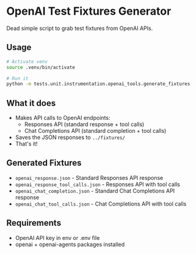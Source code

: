 # OpenAI Test Fixtures Generator

Dead simple script to grab test fixtures from OpenAI APIs.

## Usage

```bash
# Activate venv
source .venv/bin/activate

# Run it
python -m tests.unit.instrumentation.openai_tools.generate_fixtures
```

## What it does

- Makes API calls to OpenAI endpoints:
  - Responses API (standard response + tool calls)
  - Chat Completions API (standard completion + tool calls)
- Saves the JSON responses to `../fixtures/`
- That's it!

## Generated Fixtures

- `openai_response.json` - Standard Responses API response
- `openai_response_tool_calls.json` - Responses API with tool calls
- `openai_chat_completion.json` - Standard Chat Completions API response
- `openai_chat_tool_calls.json` - Chat Completions API with tool calls

## Requirements

- OpenAI API key in env or .env file
- openai + openai-agents packages installed
